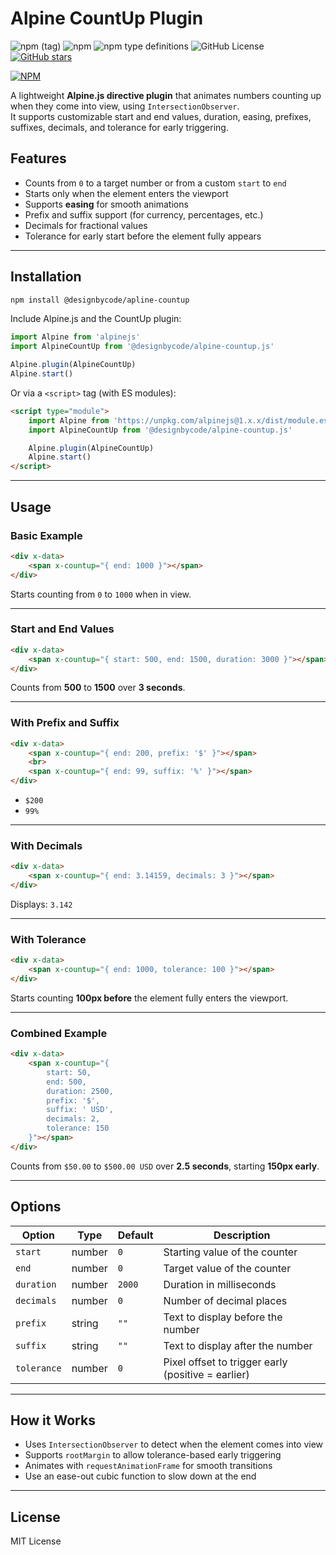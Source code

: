 
# Alpine CountUp Plugin

![npm (tag)](https://img.shields.io/npm/v/@designbycode/alpine-countup/latest?color=brightgreen)
![npm](https://img.shields.io/npm/dt/@designbycode/alpine-countup)
![npm type definitions](https://img.shields.io/npm/types/@designbycode/alpine-countup)
![GitHub License](https://img.shields.io/github/license/designbycode/alpine-headroom)
[![GitHub stars](https://img.shields.io/github/stars/DesignByCode/alpine-countup?style=social)](https://github.com/DesignByCode/alpine-countup/stargazers)

[![NPM](https://nodei.co/npm/@designbycode/alpine-countup.png)](https://nodei.co/npm/@designbycode/alpine-countup/)



A lightweight **Alpine.js directive plugin** that animates numbers counting up when they come into view, using `IntersectionObserver`.  
It supports customizable start and end values, duration, easing, prefixes, suffixes, decimals, and tolerance for early triggering.

## Features
- Counts from `0` to a target number or from a custom `start` to `end`
- Starts only when the element enters the viewport
- Supports **easing** for smooth animations
- Prefix and suffix support (for currency, percentages, etc.)
- Decimals for fractional values
- Tolerance for early start before the element fully appears

---

## Installation

```bash
npm install @designbycode/apline-countup
````

Include Alpine.js and the CountUp plugin:

```javascript
import Alpine from 'alpinejs'
import AlpineCountUp from '@designbycode/alpine-countup.js'

Alpine.plugin(AlpineCountUp)
Alpine.start()
```

Or via a `<script>` tag (with ES modules):

```html
<script type="module">
    import Alpine from 'https://unpkg.com/alpinejs@1.x.x/dist/module.esm.js'
    import AlpineCountUp from '@designbycode/alpine-countup.js'

    Alpine.plugin(AlpineCountUp)
    Alpine.start()
</script>
```

---

## Usage

### Basic Example

```html
<div x-data>
    <span x-countup="{ end: 1000 }"></span>
</div>
```

Starts counting from `0` to `1000` when in view.

---

### Start and End Values

```html
<div x-data>
    <span x-countup="{ start: 500, end: 1500, duration: 3000 }"></span>
</div>
```

Counts from **500** to **1500** over **3 seconds**.

---

### With Prefix and Suffix

```html
<div x-data>
    <span x-countup="{ end: 200, prefix: '$' }"></span>
    <br>
    <span x-countup="{ end: 99, suffix: '%' }"></span>
</div>
```

* `$200`
* `99%`

---

### With Decimals

```html
<div x-data>
    <span x-countup="{ end: 3.14159, decimals: 3 }"></span>
</div>
```

Displays: `3.142`

---

### With Tolerance

```html
<div x-data>
    <span x-countup="{ end: 1000, tolerance: 100 }"></span>
</div>
```

Starts counting **100px before** the element fully enters the viewport.

---

### Combined Example

```html
<div x-data>
    <span x-countup="{ 
        start: 50, 
        end: 500, 
        duration: 2500, 
        prefix: '$', 
        suffix: ' USD', 
        decimals: 2, 
        tolerance: 150 
    }"></span>
</div>
```

Counts from `$50.00` to `$500.00 USD` over **2.5 seconds**, starting **150px early**.

---

## Options

| Option      | Type   | Default | Description                                        |
| ----------- | ------ | ------- | -------------------------------------------------- |
| `start`     | number | `0`     | Starting value of the counter                      |
| `end`       | number | `0`     | Target value of the counter                        |
| `duration`  | number | `2000`  | Duration in milliseconds                           |
| `decimals`  | number | `0`     | Number of decimal places                           |
| `prefix`    | string | `""`    | Text to display before the number                  |
| `suffix`    | string | `""`    | Text to display after the number                   |
| `tolerance` | number | `0`     | Pixel offset to trigger early (positive = earlier) |

---

## How it Works

* Uses `IntersectionObserver` to detect when the element comes into view
* Supports `rootMargin` to allow tolerance-based early triggering
* Animates with `requestAnimationFrame` for smooth transitions
* Use an ease-out cubic function to slow down at the end

---

## License

MIT License
